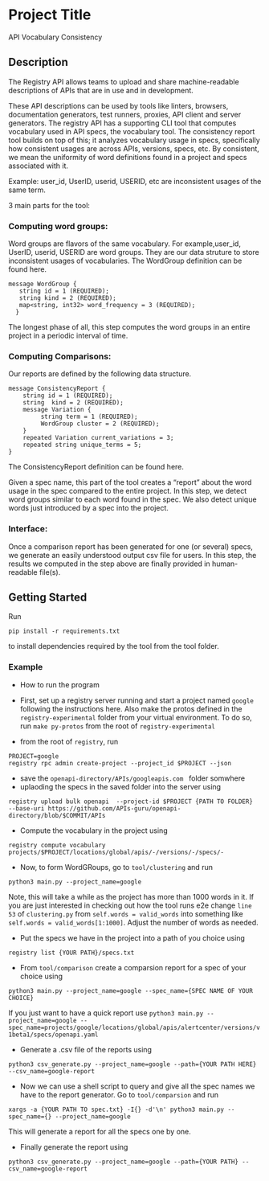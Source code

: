 # Project Title

API Vocabulary Consistency 

## Description


The Registry API allows teams to upload and share machine-readable descriptions of APIs that are in use and in development.

These API descriptions can be used by tools like linters, browsers, documentation generators, test runners, proxies, API client and server generators. The registry API has a supporting CLI tool that computes vocabulary used in API specs, the vocabulary tool. The consistency report tool builds on top of this; it analyzes vocabulary usage in specs, specifically how consistent usages are across APIs, versions, specs, etc. By consistent, we mean the uniformity of word definitions found in a project and specs associated with it.

Example: user_id, UserID, userid, USERID, etc are inconsistent usages of the same term.

3 main parts for the tool:
### Computing word groups:

Word groups are flavors of the same vocabulary. For example,user_id, UserID, userid, USERID are word groups. They are our data struture to store inconsistent usages of vocabularies. The WordGroup definition can be found here.

```
message WordGroup {
   string id = 1 (REQUIRED);
   string kind = 2 (REQUIRED);
   map<string, int32> word_frequency = 3 (REQUIRED); 
  }
``` 
The longest phase of all, this step computes the word groups in an entire project in a periodic interval of time. 

### Computing Comparisons: 
Our reports are defined by the following data structure.

```
message ConsistencyReport {
    string id = 1 (REQUIRED);
    string  kind = 2 (REQUIRED);
    message Variation {
         string term = 1 (REQUIRED);
         WordGroup cluster = 2 (REQUIRED);
    }
    repeated Variation current_variations = 3;
    repeated string unique_terms = 5;
}
```
The ConsistencyReport definition can be found here.

Given a spec name, this part of the tool creates a “report” about the word usage in the spec compared to the entire project. In this step, we detect word groups similar to each word found in the spec. We also detect unique words just introduced by a spec into the project.

### Interface: 
Once a comparison report has been generated for one (or several) specs, we generate an easily understood output csv file for users. In this step, the results we computed in the step above are finally provided in human-readable file(s). 

## Getting Started

Run 
```
pip install -r requirements.txt 
```
to install dependencies required by the tool from the tool folder.

### Example

* How to run the program
* First, set up a registry server running and start a project named `google` following the instructions here. Also make the protos defined in the `registry-experimental` folder from your virtual environment. To do so, run `make py-protos` from the root of `registry-experimental`

* from the root of `registry`, run 
```
PROJECT=google
registry rpc admin create-project --project_id $PROJECT --json
```
* save the `openapi-directory/APIs/googleapis.com ` folder somwhere
* uplaoding the specs in the saved folder into the server using 
```
registry upload bulk openapi  --project-id $PROJECT {PATH TO FOLDER}         --base-uri https://github.com/APIs-guru/openapi-directory/blob/$COMMIT/APIs 

```
* Compute the vocabulary in the project using 
```
registry compute vocabulary projects/$PROJECT/locations/global/apis/-/versions/-/specs/-
```
* Now, to form WordGRoups, go to `tool/clustering` and run 
```
python3 main.py --project_name=google
```
Note, this will take a while as the project has more than 1000 words in it. If you are just interested in checking out how the tool runs e2e change `line 53` of `clustering.py` from `self.words = valid_words` into something like `self.words = valid_words[1:1000]`. Adjust the number of words as needed. 

* Put the specs we have in the project into a path of you choice using 

```
registry list {YOUR PATH}/specs.txt
```

* From `tool/comparison` create a comparsion report for a spec of your choice using 

```
python3 main.py --project_name=google --spec_name={SPEC NAME OF YOUR CHOICE}
```
If you just want to have a quick report use `python3 main.py --project_name=google --spec_name=projects/google/locations/global/apis/alertcenter/versions/v1beta1/specs/openapi.yaml`

* Generate a .csv file of the reports using

```
python3 csv_generate.py --project_name=google --path={YOUR PATH HERE} --csv_name=google-report
```
* Now we can use a shell script to query and give all the spec names we have to the report generator. Go to `tool/comparsion` and run 
```
xargs -a {YOUR PATH TO spec.txt} -I{} -d'\n' python3 main.py --spec_name={} --project_name=google
```
This will generate a report for all the specs one by one. 

* Finally generate the report using
```
python3 csv_generate.py --project_name=google --path={YOUR PATH} --csv_name=google-report
```
